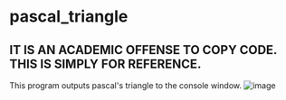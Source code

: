 # pascal_triangle
## IT IS AN ACADEMIC OFFENSE TO COPY CODE. THIS IS SIMPLY FOR REFERENCE.
This program outputs pascal's triangle to the console window.
![image](https://user-images.githubusercontent.com/105998663/221749785-06683591-bee8-4189-8ef5-8046767b8eef.png)
